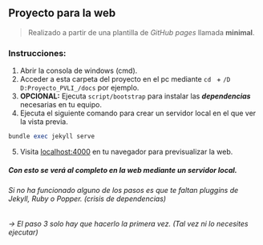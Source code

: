 ## Proyecto para la web
> Realizado a partir de una plantilla de _GitHub pages_ llamada **minimal**.
### Instrucciones:
1. Abrir la consola de windows (cmd).
2. Acceder a esta carpeta del proyecto en el pc mediante `cd ` + `/D D:Proyecto_PVLI_/docs` por ejemplo.
3. **OPCIONAL:** Ejecuta `script/bootstrap` para instalar las **_dependencias_** necesarias en tu equipo.
4. Ejecuta el siguiente comando para crear un servidor local en el que ver la vista previa.
```ruby 
bundle exec jekyll serve
```
5. Visita [localhost:4000](http://localhost:4000/ "Servidor Local") en tu navegador para previsualizar la web.

##### Con esto se verá al completo en la web mediante un servidor local.
###### Si no ha funcionado alguno de los pasos es que te faltan pluggins de Jekyll, Ruby o Popper. (crisis de dependencias)
###### -> El paso 3 solo hay que hacerlo la primera vez. (Tal vez ni lo necesites ejecutar)
